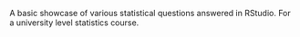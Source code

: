 A basic showcase of various statistical questions answered in RStudio. For a university level statistics course.
